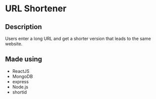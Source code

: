 # URL Shortener

## Description

Users enter a long URL and get a shorter version that leads to the same website.

## Made using

- ReactJS
- MongoDB
- express
- Node.js
- shortid
